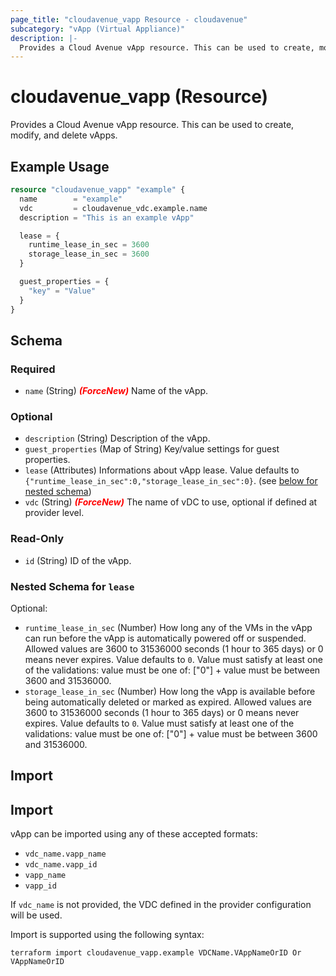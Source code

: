 ```yaml
---
page_title: "cloudavenue_vapp Resource - cloudavenue"
subcategory: "vApp (Virtual Appliance)"
description: |-
  Provides a Cloud Avenue vApp resource. This can be used to create, modify, and delete vApps.
---
```


# cloudavenue_vapp (Resource)

Provides a Cloud Avenue vApp resource. This can be used to create, modify, and delete vApps.

## Example Usage

```terraform
resource "cloudavenue_vapp" "example" {
  name        = "example"
  vdc         = cloudavenue_vdc.example.name
  description = "This is an example vApp"

  lease = {
    runtime_lease_in_sec = 3600
    storage_lease_in_sec = 3600
  }

  guest_properties = {
    "key" = "Value"
  }
}
```

<!-- schema generated by tfplugindocs -->
## Schema

### Required

- `name` (String) <i style="color:red;font-weight: bold">(ForceNew)</i> Name of the vApp.

### Optional

- `description` (String) Description of the vApp.
- `guest_properties` (Map of String) Key/value settings for guest properties.
- `lease` (Attributes) Informations about vApp lease. Value defaults to `{"runtime_lease_in_sec":0,"storage_lease_in_sec":0}`. (see [below for nested schema](#nestedatt--lease))
- `vdc` (String) <i style="color:red;font-weight: bold">(ForceNew)</i> The name of vDC to use, optional if defined at provider level.

### Read-Only

- `id` (String) ID of the vApp.

<a id="nestedatt--lease"></a>
### Nested Schema for `lease`

Optional:

- `runtime_lease_in_sec` (Number) How long any of the VMs in the vApp can run before the vApp is automatically powered off or suspended. Allowed values are 3600 to 31536000 seconds (1 hour to 365 days) or 0 means never expires. Value defaults to `0`. Value must satisfy at least one of the validations: value must be one of: ["0"] + value must be between 3600 and 31536000.
- `storage_lease_in_sec` (Number) How long the vApp is available before being automatically deleted or marked as expired. Allowed values are 3600 to 31536000 seconds (1 hour to 365 days) or 0 means never expires. Value defaults to `0`. Value must satisfy at least one of the validations: value must be one of: ["0"] + value must be between 3600 and 31536000.

## Import

## Import

vApp can be imported using any of these accepted formats:

- `vdc_name.vapp_name`
- `vdc_name.vapp_id`
- `vapp_name`
- `vapp_id`

If `vdc_name` is not provided, the VDC defined in the provider configuration will be used.

Import is supported using the following syntax:
```shell
terraform import cloudavenue_vapp.example VDCName.VAppNameOrID Or VAppNameOrID
```